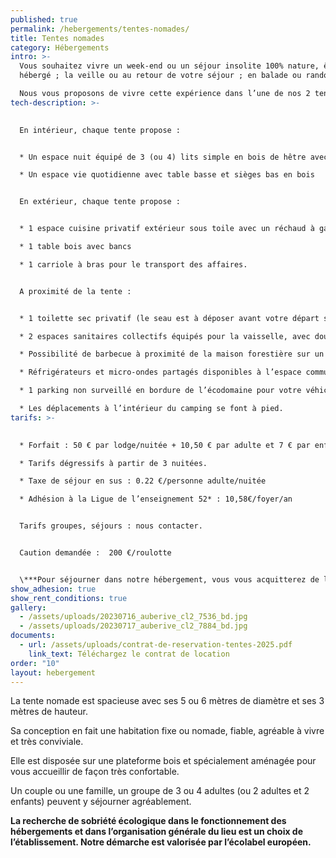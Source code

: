 ```yaml
---
published: true
permalink: /hebergements/tentes-nomades/
title: Tentes nomades
category: Hébergements
intro: >-
  Vous souhaitez vivre un week-end ou un séjour insolite 100% nature, être
  hébergé ; la veille ou au retour de votre séjour ; en balade ou randonnée, …

  Nous vous proposons de vivre cette expérience dans l’une de nos 2 tentes nomades installées dans un vallon de rêve en bordure de la forêt.
tech-description: >-
  

  En intérieur, chaque tente propose : 


  * Un espace nuit équipé de 3 (ou 4) lits simple en bois de hêtre avec matelas, draps, couette et oreiller.

  * Un espace vie quotidienne avec table basse et sièges bas en bois


  En extérieur, chaque tente propose : 


  * 1 espace cuisine privatif extérieur sous toile avec un réchaud à gaz 2 feux, vaisselle et ustensiles de cuisine

  * 1 table bois avec bancs

  * 1 carriole à bras pour le transport des affaires. 


  A proximité de la tente : 


  * 1 toilette sec privatif (le seau est à déposer avant votre départ sur un espace où il sera ensuite acheminé vers un composteur)

  * 2 espaces sanitaires collectifs équipés pour la vaisselle, avec douches (eau chaude) au milieu du camping et un deuxième avec douches, WC et bacs vaisselle pour les sanitaires situés à côté de l’accueil

  * Possibilité de barbecue à proximité de la maison forestière sur un espace dédié

  * Réfrigérateurs et micro-ondes partagés disponibles à l’espace commun à côté de la maison forestière

  * 1 parking non surveillé en bordure de l’écodomaine pour votre véhicule (10 places). 

  * Les déplacements à l’intérieur du camping se font à pied.
tarifs: >-
  

  * Forfait : 50 € par lodge/nuitée + 10,50 € par adulte et 7 € par enfant de moins de 16 ans.

  * Tarifs dégressifs à partir de 3 nuitées.

  * Taxe de séjour en sus : 0.22 €/personne adulte/nuitée

  * Adhésion à la Ligue de l’enseignement 52* : 10,58€/foyer/an


  Tarifs groupes, séjours : nous contacter.


  Caution demandée :  200 €/roulotte


  \***Pour séjourner dans notre hébergement, vous vous acquitterez de l’adhésion annuelle à la Ligue de l’enseignement de Haute-Marne, association d’éducation populaire,  porteuse du projet. Il vous sera donc demandé une adhésion de 10,58€ par foyer et par an à votre arrivée. En réservant, vous vous engagez à régler l’adhésion à votre arrivée à Chemins de Traverse. Merci de votre confiance.**
show_adhesion: true
show_rent_conditions: true
gallery:
  - /assets/uploads/20230716_auberive_cl2_7536_bd.jpg
  - /assets/uploads/20230717_auberive_cl2_7884_bd.jpg
documents:
  - url: /assets/uploads/contrat-de-reservation-tentes-2025.pdf
    link_text: Téléchargez le contrat de location
order: "10"
layout: hebergement
---
```

La tente nomade est spacieuse avec ses 5 ou 6 mètres de diamètre et ses 3 mètres de hauteur. 

Sa conception en fait une habitation fixe ou nomade, fiable, agréable à vivre et très conviviale.

Elle est disposée sur une plateforme bois et spécialement aménagée pour vous accueillir de façon très confortable. 

Un couple ou une famille, un groupe de 3 ou 4 adultes (ou 2 adultes et 2 enfants) peuvent y séjourner agréablement.

**La recherche de sobriété écologique dans le fonctionnement des hébergements et dans l’organisation générale du lieu est un choix de l’établissement. Notre démarche est valorisée par l’écolabel européen.**
